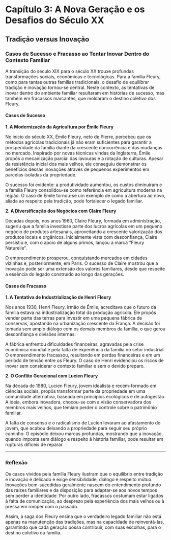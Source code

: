 
# Capítulo 3: A Nova Geração e os Desafios do Século XX

## Tradição versus Inovação

### Casos de Sucesso e Fracasso ao Tentar Inovar Dentro do Contexto Familiar

A transição do século XIX para o século XX trouxe profundas transformações sociais, econômicas e tecnológicas. Para a família Fleury, como para tantas outras famílias tradicionais, o desafio de equilibrar tradição e inovação tornou-se central. Neste contexto, as tentativas de inovar dentro do ambiente familiar resultaram em histórias de sucesso, mas também em fracassos marcantes, que moldaram o destino coletivo dos Fleury.

#### Casos de Sucesso

**1. A Modernização da Agricultura por Émile Fleury**

No início do século XX, Émile Fleury, neto de Pierre, percebeu que os métodos agrícolas tradicionais já não eram suficientes para garantir a prosperidade da família diante da crescente concorrência e das mudanças no mercado. Inspirado por novas técnicas vindas da Inglaterra, Émile propôs a mecanização parcial das lavouras e a rotação de culturas. Apesar da resistência inicial dos mais velhos, ele conseguiu demonstrar os benefícios dessas inovações através de pequenos experimentos em parcelas isoladas da propriedade.

O sucesso foi evidente: a produtividade aumentou, os custos diminuíram e a família Fleury consolidou-se como referência em agricultura moderna na região. O caso de Émile tornou-se um exemplo de como a abertura ao novo, aliada ao respeito pela tradição, pode fortalecer o legado familiar.

**2. A Diversificação dos Negócios com Claire Fleury**

Décadas depois, nos anos 1960, Claire Fleury, formada em administração, sugeriu que a família investisse parte dos lucros agrícolas em um pequeno negócio de produtos artesanais, aproveitando a crescente valorização dos produtos locais e orgânicos. Inicialmente vista com desconfiança, Claire persistiu e, com o apoio de alguns primos, lançou a marca “Fleury Naturelle”.

O empreendimento prosperou, conquistando mercados em cidades vizinhas e, posteriormente, em Paris. O sucesso de Claire mostrou que a inovação pode ser uma extensão dos valores familiares, desde que respeite a essência do legado construído ao longo das gerações.

#### Casos de Fracasso

**1. A Tentativa de Industrialização de Henri Fleury**

Nos anos 1930, Henri Fleury, irmão de Émile, acreditava que o futuro da família estava na industrialização total da produção agrícola. Ele propôs vender parte das terras para investir em uma pequena fábrica de conservas, apostando na urbanização crescente da França. A decisão foi tomada sem amplo diálogo com os demais membros da família, o que gerou desconfiança e divisões internas.

A fábrica enfrentou dificuldades financeiras, agravadas pela crise econômica mundial e pela falta de experiência da família no setor industrial. O empreendimento fracassou, resultando em perdas financeiras e em um período de tensão entre os Fleury. O caso de Henri evidenciou os riscos de inovar sem considerar o contexto familiar e sem o devido preparo.

**2. O Conflito Geracional com Lucien Fleury**

Na década de 1980, Lucien Fleury, jovem idealista e recém-formado em ciências sociais, propôs transformar parte da propriedade em uma comunidade alternativa, baseada em princípios ecológicos e de autogestão. A ideia, embora inovadora, chocou-se com a visão conservadora dos membros mais velhos, que temiam perder o controle sobre o patrimônio familiar.

A falta de consenso e o radicalismo de Lucien levaram ao afastamento do jovem, que acabou deixando a propriedade para seguir seu próprio caminho. O episódio deixou marcas profundas, mostrando que a inovação, quando imposta sem diálogo e respeito à história familiar, pode resultar em rupturas difíceis de reparar.

---

### Reflexão

Os casos vividos pela família Fleury ilustram que o equilíbrio entre tradição e inovação é delicado e exige sensibilidade, diálogo e respeito mútuo. Inovações bem-sucedidas geralmente nascem do entendimento profundo das raízes familiares e da disposição para adaptar-se aos novos tempos sem perder a identidade. Por outro lado, fracassos costumam estar ligados à falta de comunicação, ao desprezo pela experiência dos mais velhos ou à pressa em romper com o passado.

Assim, a saga dos Fleury ensina que o verdadeiro legado familiar não está apenas na manutenção das tradições, mas na capacidade de reinventá-las, garantindo que cada geração possa contribuir, com suas escolhas, para o destino coletivo da família.
```

